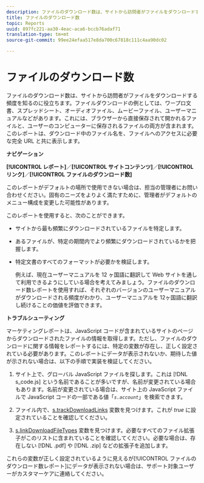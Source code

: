 ```yaml
---
description: ファイルのダウンロード数は、サイトから訪問者がファイルをダウンロードする頻度を知るのに役立ちます。ファイルダウンロードの例としては、ワープロ文書、スプレッドシート、オーディオファイル、ムービーファイル、ユーザーマニュアルなどがあります。これには、ブラウザーから直接保存されて開かれるファイルと、ユーザーのコンピューターに保存されるファイルの両方が含まれます。このレポートは、ダウンロード中のファイル名を、ファイルへのアクセスに必要な完全 URL と共に表示します。
title: ファイルのダウンロード数
topic: Reports
uuid: 897fc221-aa30-4eac-aca6-bccb76adaf71
translation-type: tm+mt
source-git-commit: 99ee24efaa517e8da700c67818c111c4aa90dc02

---
```



# ファイルのダウンロード数

ファイルのダウンロード数は、サイトから訪問者がファイルをダウンロードする頻度を知るのに役立ちます。ファイルダウンロードの例としては、ワープロ文書、スプレッドシート、オーディオファイル、ムービーファイル、ユーザーマニュアルなどがあります。これには、ブラウザーから直接保存されて開かれるファイルと、ユーザーのコンピューターに保存されるファイルの両方が含まれます。このレポートは、ダウンロード中のファイル名を、ファイルへのアクセスに必要な完全 URL と共に表示します。

**ナビゲーション**

**[!UICONTROL レポート]**／**[!UICONTROL サイトコンテンツ]**／**[!UICONTROL リンク]**／**[!UICONTROL ファイルのダウンロード数]**

このレポートがデフォルトの場所で使用できない場合は、担当の管理者にお問い合わせください。固有のニーズをよりよく満たすために、管理者がデフォルトのメニュー構成を変更した可能性があります。

このレポートを使用すると、次のことができます。

* サイトから最も頻繁にダウンロードされているファイルを特定します。
* あるファイルが、特定の期間内でより頻繁にダウンロードされているかを把握します。
* 特定文書のすべてのフォーマットが必要かを検証します。

   例えば、現在ユーザーマニュアルを 12 ヶ国語に翻訳して Web サイトを通して利用できるようにしている場合を考えてみましょう。ファイルのダウンロード数レポートを使用すれば、それぞれのバージョンのユーザーマニュアルがダウンロードされる頻度がわかり、ユーザーマニュアルを 12ヶ国語に翻訳し続けることの価値を評価できます。

**トラブルシューティング**

マーケティングレポートは、JavaScript コードが含まれているサイトのページからダウンロードされたファイルの情報を取得します。ただし、ファイルのダウンロードに関する情報をレポートするには、特定の変数が存在し、正しく設定されている必要があります。このレポートにデータが表示されないか、期待した値が示されない場合は、以下の手順で実装を検証してください。

1. サイト上で、グローバル JavaScript ファイルを探します。これは [!DNL s_code.js] という名前であることが多いですが、名前が変更されている場合もあります。名前が変更されている場合は、サイト上の JavaScript ファイルで JavaScript コードの一部である値「*`s.account`*」を検索できます。

1. ファイル内で、[s.trackDownloadLinks](https://marketing.adobe.com/resources/help/en_US/sc/implement/c_trackdownllinks.html) 変数を見つけます。これが *true* に設定されていることを確認してください。

1. [s.linkDownloadFileTypes](https://marketing.adobe.com/resources/help/en_US/sc/implement/c_linkdownfiletypes.html) 変数を見つけます。必要なすべてのファイル拡張子がこのリストに含まれていることを確認してください。必要な場合は、存在しない [!DNL .pdf] や [!DNL .zip] などの拡張子を追加します。

これらの変数が正しく設定されているように見えるが[!UICONTROL ファイルのダウンロード数レポート]にデータが表示されない場合は、サポート対象ユーザーがカスタマーケアに連絡してください。
